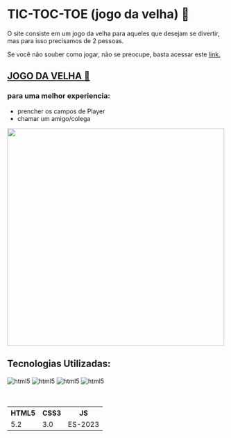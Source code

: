 # TIC-TOC-TOE (jogo da velha) 🫶

<p>O site consiste em um jogo da velha para aqueles que desejam se divertir, mas para isso precisamos de 2 pessoas.</p>
<p> Se você não souber como jogar, não se preocupe, basta acessar este <a href="https://pt.wikihow.com/Jogar-Jogo-da-Velha" target_blank> link.</a></p>

## <a href="https://henrytos.github.io/Jogo-da-velha/" target_blank >JOGO DA VELHA 🔗</a>
### para uma melhor experiencia:
- prencher os campos de Player
- chamar um amigo/colega


<img width="500em"  src="https://raw.githubusercontent.com/gist/Henrytos/b27a4ffec10fad7fe5958da4cbc06910/raw/1a6b1eb31e03be6b7859470df36b56de94288fcd/tic-toc-toe.svg"/>



## Tecnologias Utilizadas:

<div style="display: inli_block">
<img align="center" alt="html5" src="https://img.shields.io/badge/HTML5-rgb(227,%2079,%2038)?style=for-the-badge&logo=html5&logoColor=white">
<img align="center" alt="html5" src="https://img.shields.io/badge/CSS3-rgb(21,%20114,%20182)?style=for-the-badge&logo=css3&logoColor=white">
<img align="center" alt="html5" src="https://img.shields.io/badge/Javascript-rgb(247,%20223,%2030)?style=for-the-badge&logo=javascript&logoColor=black">
<img align="center" alt="html5" src="https://img.shields.io/badge/BOOTSTRAP-rgb(86,%2061,%20124)?style=for-the-badge&logo=bootstrap&logoColor=white">
</div>

<br>
<br>

<table>
<tr>

<th>HTML5</th>
<th>CSS3</th>
<th>JS</th>
</tr>
<tr>

<td>5.2</td>
<td>3.0</td>
<td>ES-2023</td>
</tr>

</table>
